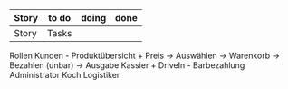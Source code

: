 | Story | to do | doing | done |
| ----- | ----- | ----- | ---- |
| Story | Tasks |       |      |

Rollen
	Kunden - Produktübersicht + Preis -> Auswählen -> Warenkorb -> Bezahlen (unbar) -> Ausgabe
	Kassier + DriveIn - Barbezahlung 
	Administrator
	Koch
	Logistiker
	

